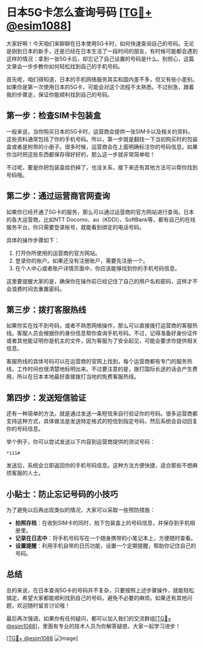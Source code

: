# 日本5G卡怎么查询号码 [[TG💪+ @esim1088](https://t.me/s/esim1088)]

大家好啊！今天咱们来聊聊在日本使用5G卡时，如何快速查询自己的号码。无论是刚到日本的新手，还是已经在日本生活了一段时间的朋友，有时候可能都会遇到这样的情况：拿到一张5G卡后，却忘记了自己设置的号码是什么。别担心，这篇文章会一步步教你如何轻松找到自己的手机号码。

首先呢，咱们得知道，日本的手机网络服务其实和国内差不多，但又有些小差别。如果你是第一次使用日本的5G卡，可能会对这个流程不太熟悉。不过别急，跟着我的步骤走，保证你能顺利找到自己的号码。

## 第一步：检查SIM卡包装盒

一般来说，当你购买日本的5G卡时，运营商会提供一张SIM卡以及相关的资料。这些资料通常包括了你的手机号码。所以，第一步就是翻找一下当初购买时的包装盒或者是附带的小册子。很多时候，运营商会在上面明确标注你的号码信息。如果你当时把这些东西都保存得好好的，那么这一步就非常简单啦！

不过呢，要是你把包装盒给扔掉了，也没关系，接下来还有其他方法可以帮你找到号码哦。

## 第二步：通过运营商官网查询

如果你已经开通了5G卡的服务，那么可以通过运营商的官方网站进行查询。日本的各大运营商，比如NTT Docomo、au（KDDI）、SoftBank等，都有自己的在线服务平台。你只需要登录账号，就能看到绑定的电话号码。

具体的操作步骤如下：

1. 打开你所使用的运营商的官方网站。
2. 登录你的账户。如果还没有注册账户，需要先注册一个。
3. 在个人中心或者账户详情页面中，你应该能够找到你的手机号码信息。

这里要提醒大家的是，确保你在操作前已经记住了自己的用户名和密码，这样才不会浪费时间去重置密码。

## 第三步：拨打客服热线

如果你实在找不到号码，或者不熟悉网络操作，那么可以直接拨打运营商的客服热线。客服人员会根据你的身份信息帮你查询手机号码。不过，记得准备好身份证件或者其他能证明你是机主的文件，因为客服为了安全起见，可能会要求你提供相关信息。

客服热线的具体号码可以在运营商的官网上找到，每个运营商都有专门的服务热线，工作时间也很清楚地标明出来。不过要注意的是，拨打国际长途的话会产生费用，所以在日本本地最好直接拨打当地的免费客服热线。

## 第四步：发送短信验证

还有一种简单的方法，就是通过发送一条短信来自行验证你的号码。很多运营商都支持这种方式，具体做法是发送特定格式的短信到指定号码，然后系统会自动回复你的号码信息。

举个例子，你可以尝试发送以下内容到运营商提供的测试号码：

```
*111#
```

发送后，系统会立即返回你的手机号码信息。这种方法方便快捷，适合那些不想麻烦客服的人士。

## 小贴士：防止忘记号码的小技巧

为了避免以后再出现类似的情况，大家可以采取一些预防措施：

- **拍照存档**：在收到SIM卡的同时，拍下包装盒上的号码信息，并保存到手机相册里。
- **记录在日志中**：将手机号码写在一个随身携带的小笔记本上，方便随时查看。
- **设置提醒**：利用手机自带的日历功能，设置一个定期提醒，帮助你记住自己的号码。

## 总结

总的来说，在日本查询5G卡的号码并不复杂，只要按照上述步骤操作，就能轻松搞定。希望大家都能顺利找到自己的号码，避免不必要的麻烦。如果还有其他问题，欢迎随时留言讨论哦！

最后再次强调，如果你有任何疑问，都可以加入我们的交流群组[[TG💪+ @esim1088](https://t.me/s/esim1088)]，里面有专业的技术人员为你解答疑惑，大家一起学习进步！

[[TG💪+ @esim1088](https://t.me/s/esim1088) ![Image](https://i.postimg.cc/4NQfJmqS/Snipaste-2025-05-13-00-14-12.png)]